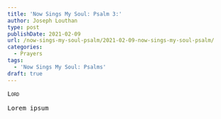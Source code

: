 ```yaml
---
title: 'Now Sings My Soul: Psalm 3:'
author: Joseph Louthan
type: post
publishDate: 2021-02-09
url: /now-sings-my-soul-psalm/2021-02-09-now-sings-my-soul-psalm/
categories:
  - Prayers
tags:
  - 'Now Sings My Soul: Psalms'
draft: true
---
```

<pre>
<div style="font-variant: small-caps;">Lord</div>
Lorem ipsum
</pre>
